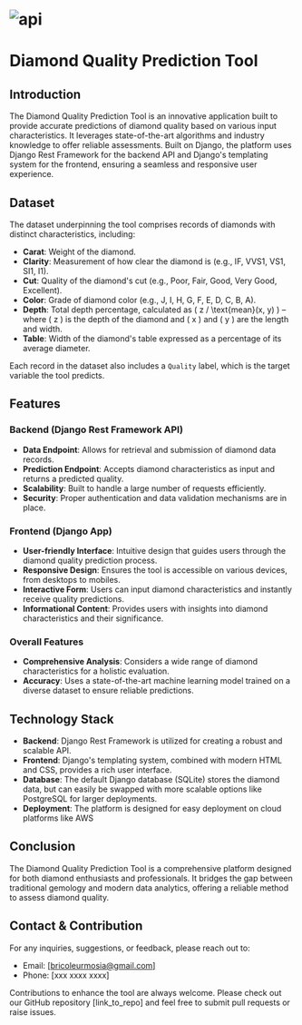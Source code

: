 # ![api](https://github.com/moeketsims/mlapi/assets/36858306/d8611300-a420-4742-8820-944a968440b2)

# Diamond Quality Prediction Tool

## Introduction
The Diamond Quality Prediction Tool is an innovative application built to provide accurate predictions of diamond quality based on various input characteristics. It leverages state-of-the-art algorithms and industry knowledge to offer reliable assessments. Built on Django, the platform uses Django Rest Framework for the backend API and Django's templating system for the frontend, ensuring a seamless and responsive user experience.

## Dataset
The dataset underpinning the tool comprises records of diamonds with distinct characteristics, including:

- **Carat**: Weight of the diamond.
- **Clarity**: Measurement of how clear the diamond is (e.g., IF, VVS1, VS1, SI1, I1).
- **Cut**: Quality of the diamond's cut (e.g., Poor, Fair, Good, Very Good, Excellent).
- **Color**: Grade of diamond color (e.g., J, I, H, G, F, E, D, C, B, A).
- **Depth**: Total depth percentage, calculated as \( z / \text{mean}(x, y) \) – where \( z \) is the depth of the diamond and \( x \) and \( y \) are the length and width.
- **Table**: Width of the diamond's table expressed as a percentage of its average diameter.

Each record in the dataset also includes a `Quality` label, which is the target variable the tool predicts.

## Features

### Backend (Django Rest Framework API)
- **Data Endpoint**: Allows for retrieval and submission of diamond data records.
- **Prediction Endpoint**: Accepts diamond characteristics as input and returns a predicted quality.
- **Scalability**: Built to handle a large number of requests efficiently.
- **Security**: Proper authentication and data validation mechanisms are in place.

### Frontend (Django App)
- **User-friendly Interface**: Intuitive design that guides users through the diamond quality prediction process.
- **Responsive Design**: Ensures the tool is accessible on various devices, from desktops to mobiles.
- **Interactive Form**: Users can input diamond characteristics and instantly receive quality predictions.
- **Informational Content**: Provides users with insights into diamond characteristics and their significance.

### Overall Features
- **Comprehensive Analysis**: Considers a wide range of diamond characteristics for a holistic evaluation.
- **Accuracy**: Uses a state-of-the-art machine learning model trained on a diverse dataset to ensure reliable predictions.

## Technology Stack
- **Backend**: Django Rest Framework is utilized for creating a robust and scalable API.
- **Frontend**: Django's templating system, combined with modern HTML and CSS, provides a rich user interface.
- **Database**: The default Django database (SQLite) stores the diamond data, but can easily be swapped with more scalable options like PostgreSQL for larger deployments.
- **Deployment**: The platform is designed for easy deployment on cloud platforms like AWS

## Conclusion
The Diamond Quality Prediction Tool is a comprehensive platform designed for both diamond enthusiasts and professionals. It bridges the gap between traditional gemology and modern data analytics, offering a reliable method to assess diamond quality.

## Contact & Contribution
For any inquiries, suggestions, or feedback, please reach out to:

- Email: [bricoleurmosia@gmail.com]
- Phone: [xxx xxxx xxxx]

Contributions to enhance the tool are always welcome. Please check out our GitHub repository [link_to_repo] and feel free to submit pull requests or raise issues.
